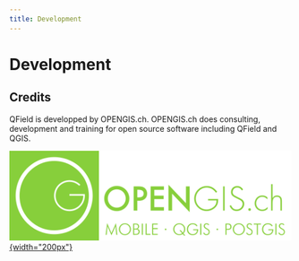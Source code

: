 ```yaml
---
title: Development
---
```


# Development

## Credits

QField is developped by OPENGIS.ch. OPENGIS.ch does consulting,
development and training for open source software including QField and
QGIS.

[![OPENGIS.ch](../assets/images/opengisch_main_transparent.png){width="200px"}](http://www.opengis.ch)
